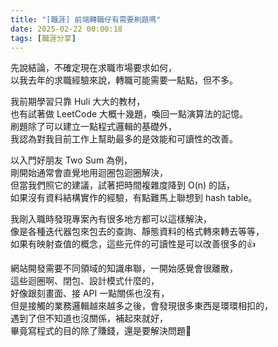 ```yaml
---
title: "[職涯] 前端轉職仔有需要刷題嗎"
date: 2025-02-22 00:00:18
tags: [職涯分享]
---
```


<!-- truncate -->

先說結論，不確定現在求職市場要求如何，  
以我去年的求職經驗來說，轉職可能需要一點點，但不多。  
 
我前期學習只靠 Huli 大大的教材，  
也有試著做 LeetCode 大概十幾題，喚回一點演算法的記憶。  
刷題除了可以建立一點程式邏輯的基礎外，  
我認為對我目前工作上幫助最多的是效能和可讀性的改善。

<!-- more -->
 
以入門好朋友 Two Sum 為例，  
剛開始通常會直覺地用迴圈包迴圈解決，  
但當我們照它的建議，試著把時間複雜度降到 O(n) 的話，  
如果沒有資料結構實作的經驗，有點難馬上聯想到 hash table。  
 
我剛入職時發現專案內有很多地方都可以這樣解決，  
像是各種迭代器包來包去的查詢、靜態資料的格式轉來轉去等等，  
如果有映射查值的概念，這些元件的可讀性是可以改善很多的👍  
 
網站開發需要不同領域的知識串聯，一開始感覺會很離散，  
這些迴圈啊、閉包、設計模式什麼的，  
好像跟刻畫面、接 API 一點關係也沒有，  
但是接觸的業務邏輯越來越多之後，會發現很多東西是環環相扣的，  
遇到了但不知道也沒關係，補起來就好，  
畢竟寫程式的目的除了賺錢，還是要解決問題💪  